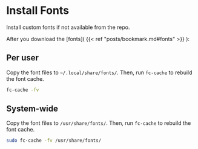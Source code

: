# Install Fonts


Install custom fonts if not available from the repo.

<!--more-->

After you download the [fonts]( {{< ref "posts/bookmark.md#fonts" >}} ):

## Per user

Copy the font files to  `~/.local/share/fonts/`. Then, run `fc-cache` to rebuild the font cache.

```bash
fc-cache -fv
```

## System-wide

Copy the font files to  `/usr/share/fonts/`. Then, run `fc-cache` to rebuild the font cache.

```bash
sudo fc-cache -fv /usr/share/fonts/
```

